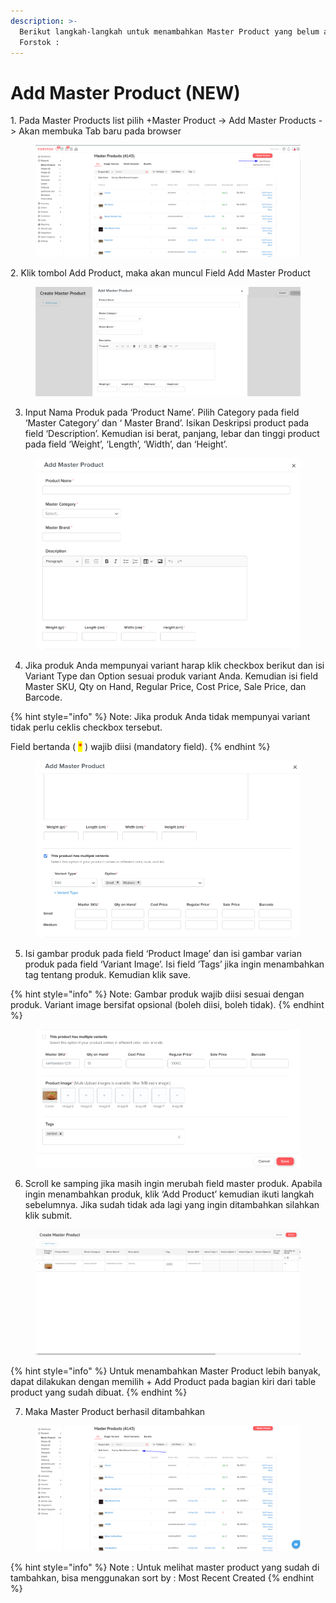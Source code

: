 ```yaml
---
description: >-
  Berikut langkah-langkah untuk menambahkan Master Product yang belum ada di
  Forstok :
---
```


# Add Master Product (NEW)

1\. Pada Master Products list pilih +Master Product -> Add Master Products -> Akan membuka Tab baru pada browser

<figure><img src="../../.gitbook/assets/image (2) (1) (1) (1) (3).png" alt=""><figcaption></figcaption></figure>

2\. Klik tombol Add Product, maka akan muncul Field Add Master Product

<figure><img src="../../.gitbook/assets/qw.png" alt=""><figcaption></figcaption></figure>

3. Input Nama Produk pada ‘Product Name’. Pilih Category pada field ‘Master Category’ dan ‘ Master Brand’. Isikan Deskripsi product pada field ‘Description’. Kemudian isi berat, panjang, lebar dan tinggi product pada field ‘Weight’, ‘Length’, ‘Width’, dan ‘Height’.

<figure><img src="../../.gitbook/assets/df.png" alt=""><figcaption></figcaption></figure>

4. Jika produk Anda mempunyai variant harap klik checkbox berikut dan isi Variant Type dan Option sesuai produk variant Anda. Kemudian isi field Master SKU, Qty on Hand, Regular Price, Cost Price, Sale Price, dan Barcode.

{% hint style="info" %}
Note: Jika produk Anda tidak mempunyai variant tidak perlu ceklis checkbox tersebut.

Field bertanda ( <mark style="color:red;">\*</mark> ) wajib diisi (mandatory field).
{% endhint %}

<figure><img src="../../.gitbook/assets/plk.png" alt=""><figcaption></figcaption></figure>

5. Isi gambar produk pada field ‘Product Image’ dan isi gambar varian produk pada field ‘Variant Image’. Isi field ‘Tags’ jika ingin menambahkan tag tentang produk. Kemudian klik save.

{% hint style="info" %}
Note: Gambar produk wajib diisi sesuai dengan produk. Variant image bersifat opsional (boleh diisi, boleh tidak).
{% endhint %}

<figure><img src="../../.gitbook/assets/ghb.png" alt=""><figcaption></figcaption></figure>

6. Scroll ke samping jika masih ingin merubah field master produk. Apabila ingin menambahkan produk, klik ‘Add Product’ kemudian ikuti langkah sebelumnya. Jika sudah tidak ada lagi yang ingin ditambahkan silahkan klik submit.

<figure><img src="../../.gitbook/assets/vbc.png" alt=""><figcaption></figcaption></figure>

{% hint style="info" %}
Untuk menambahkan Master Product lebih banyak, dapat dilakukan dengan memilih + Add Product pada bagian kiri dari table product yang sudah dibuat.&#x20;
{% endhint %}

7. Maka Master Product berhasil ditambahkan

<figure><img src="../../.gitbook/assets/image (2) (1) (1) (1) (1).png" alt=""><figcaption></figcaption></figure>

{% hint style="info" %}
Note : Untuk melihat master product yang sudah di tambahkan, bisa menggunakan sort by : Most Recent Created&#x20;
{% endhint %}
